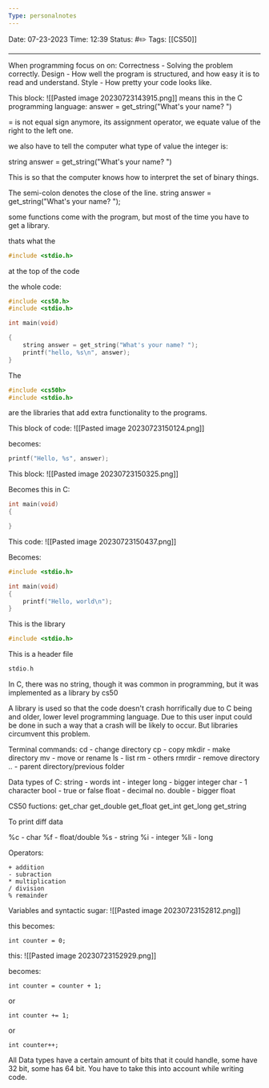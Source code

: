 ```yaml
---
Type: personalnotes
---
```

Date: 07-23-2023
Time: 12:39
Status: #✏️
Tags: [[CS50]]

----

When programming focus on on:
Correctness - Solving the problem correctly.
Design - How well the program is structured, and how easy it is to read and understand.
Style - How pretty your code looks like.

This block:
![[Pasted image 20230723143915.png]]
means this in the C programming language:
answer = get_string("What's your name? ")

= is not equal sign anymore, its assignment operator, we equate value of the right to the left one.

we also have to tell the computer what type of value the integer is:

string answer = get_string("What's your name? ")

This is so that the computer knows how to interpret the set of binary things.

The semi-colon denotes the close of the line.
string answer = get_string("What's your name? ");

some functions come with the program, but most of the time you have to get a library. 

thats what the 
```C
#include <stdio.h>
```
at the top of the code

the whole code:
```C
#include <cs50.h>
#include <stdio.h>

int main(void)

{
    string answer = get_string("What's your name? ");
    printf("hello, %s\n", answer);
}
```

The
```C
#include <cs50h>
#include <stdio.h>
```
are the libraries that add extra functionality to the programs.

This block of code:
![[Pasted image 20230723150124.png]]

becomes:
```C
printf("Hello, %s", answer);
```


This block:
![[Pasted image 20230723150325.png]]

Becomes this in C:
```C
int main(void)
{

}
```

This code:
![[Pasted image 20230723150437.png]]

Becomes:
```C
#include <stdio.h>

int main(void)
{
	printf("Hello, world\n");
}
```

This is the library
```C
#include <stdio.h>
```

This is a header file
```C
stdio.h
```

In C, there was no string, though it was common in programming, but it was implemented as a library by cs50

A library is used so that the code doesn't crash horrifically due to C being and older, lower level programming language. Due to this user input could be done in such a way that a crash will be likely to occur. But libraries circumvent this problem.


Terminal commands:
cd - change directory
cp - copy
mkdir - make directory
mv - move or rename
ls - list
rm - others
rmrdir - remove directory
.. - parent directory/previous folder

Data types of C:
string - words
int - integer
long - bigger integer
char - 1 character
bool - true or false
float - decimal no.
double - bigger float 

CS50 fuctions:
get_char
get_double
get_float
get_int
get_long
get_string

To print diff data

%c - char
%f - float/double
%s - string
%i - integer
%li - long

Operators:
```
+ addition
- subraction
* multiplication
/ division
% remainder
```

Variables and syntactic sugar:
![[Pasted image 20230723152812.png]]

this becomes:
```
int counter = 0;
```

this:
![[Pasted image 20230723152929.png]]

becomes:
```
int counter = counter + 1;
```

or 
```
int counter += 1;
```

or
```
int counter++;
```

All Data types have a certain amount of bits that it could handle, some have 32 bit, some has 64 bit. You have to take this into account while writing code.